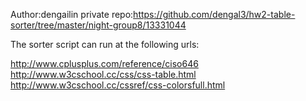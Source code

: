 Author:dengailin
private repo:https://github.com/dengal3/hw2-table-sorter/tree/master/night-group8/13331044


The sorter script can run at the following urls:

http://www.cplusplus.com/reference/ciso646
http://www.w3cschool.cc/css/css-table.html
http://www.w3cschool.cc/cssref/css-colorsfull.html